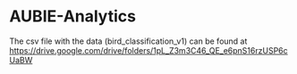 # AUBIE-Analytics
The csv file with the data (bird_classification_v1) can be found at
https://drive.google.com/drive/folders/1pL_Z3m3C46_QE_e6pnS16rzUSP6cUaBW
